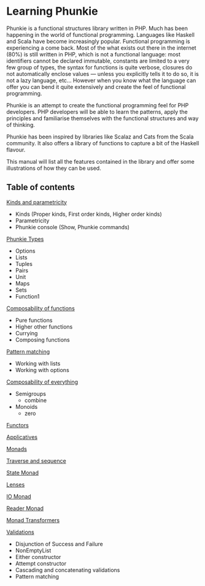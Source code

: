 Learning Phunkie
================

Phunkie is a functional structures library written in PHP. Much has been happening in the world of functional
programming. Languages like Haskell and Scala have become increasingly popular. Functional programming is
experiencing a come back. Most of the what exists out there in the internet (80%) is still written in PHP, which
is not a functional language: most identifiers cannot be declared immutable, constants are limited to a very
few group of types, the syntax for functions is quite verbose, closures do not automatically enclose values — unless
you explicitly tells it to do so, it is not a lazy language, etc... However when you know what the language can offer
you can bend it quite extensively and create the feel of functional programming.

Phunkie is an attempt to create the functional programming feel for PHP developers. PHP developers will be able to
learn the patterns, apply the principles and familiarise themselves with the functional structures and way of
thinking.

Phunkie has been inspired by libraries like Scalaz and Cats from the Scala community. It also offers a library of
functions to capture a bit of the Haskell flavour.

This manual will list all the features contained in the library and offer some illustrations of how they can
be used.

Table of contents
-----------------

[Kinds and parametricity](kinds.md)
- Kinds (Proper kinds, First order kinds, Higher order kinds)
- Parametricity
- Phunkie console (Show,  Phunkie commands)

[Phunkie Types](phunkie_types.md)
- Options
- Lists
- Tuples
- Pairs
- Unit
- Maps
- Sets
- Function1

[Composability of functions](composability_of_functions.md)
- Pure functions
- Higher other functions
- Currying
- Composing functions

[Pattern matching](pattern_matching.md)
- Working with lists
- Working with options

[Composability of everything](composability_of_everything.md)
- Semigroups
  - combine
- Monoids
  - zero

[Functors](functors.md)

[Applicatives](applicatives.md)

[Monads](monads.md)

[Traverse and sequence](traverse_and_sequence.md)

[State Monad](state_monad.md)

[Lenses](lenses.md)

[IO Monad](io_monad.md)

[Reader Monad](reader_monad.md)

[Monad Transformers](monad_transformers.md)

[Validations](validations.md)

- Disjunction of Success and Failure
- NonEmptyList
- Either constructor
- Attempt constructor
- Cascading and concatenating validations
- Pattern matching